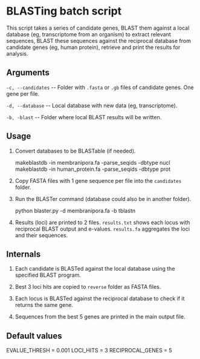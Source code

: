 # BLASTing batch script

This script takes a series of candidate genes, BLAST them against a local 
database (eg, transcriptome from an organism) to extract relevant sequences, 
BLAST these sequences against the reciprocal database from candidate genes (eg, human protein), retrieve and print the results for analysis.

## Arguments

`-c, --candidates` -- Folder with `.fasta` or `.gb` files of candidate genes. 
One gene per file.

`-d, --database` -- Local database with new data (eg, transcriptome).

`-b, -blast` -- Folder where local BLAST results will be written.

## Usage

1. Convert databases to be BLASTable (if needed).

    makeblastdb -in membranipora.fa -parse_seqids -dbtype nucl
    makeblastdb -in human_protein.fa -parse_seqids -dbtype prot

2. Copy FASTA files with 1 gene sequence per file into the `candidates` folder.

3. Run the BLASTer command (database could also be in another folder).

    python blaster.py -d membranipora.fa -b tblastn

4. Results (loci) are printed to 2 files. `results.txt` shows each locus with reciprocal BLAST output and e-values. `results.fa` aggregates the loci and their sequences.

## Internals

1. Each candidate is BLASTed against the local database using the specified BLAST program.

2. Best 3 loci hits are copied to `reverse` folder as FASTA files.

3. Each locus is BLASTed against the reciprocal database to check if it returns the same gene.

4. Sequences from the best 5 genes are printed in the main output file.

## Default values

EVALUE_THRESH = 0.001
LOCI_HITS = 3
RECIPROCAL_GENES = 5
